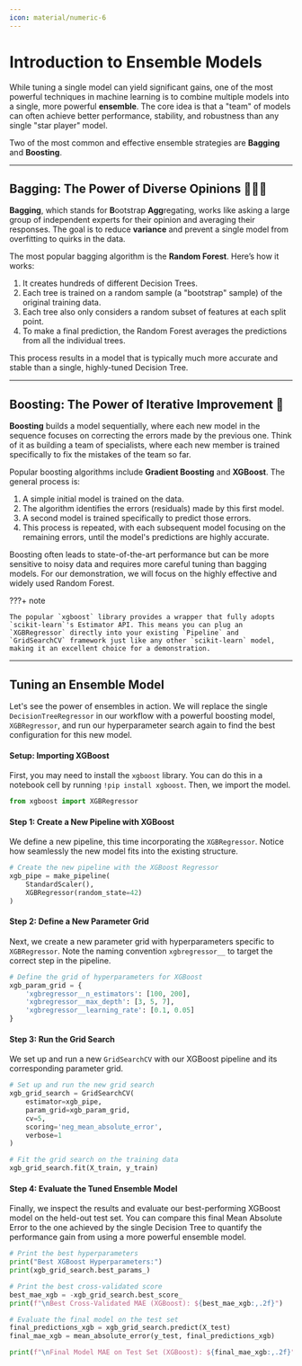 ```yaml
---
icon: material/numeric-6
---
```

# Introduction to Ensemble Models

While tuning a single model can yield significant gains, one of the most powerful techniques in machine learning is to combine multiple models into a single, more powerful **ensemble**. The core idea is that a "team" of models can often achieve better performance, stability, and robustness than any single "star player" model.

Two of the most common and effective ensemble strategies are **Bagging** and **Boosting**.

---
## **Bagging: The Power of Diverse Opinions 🌳🌳🌳**

**Bagging**, which stands for **B**ootstrap **Agg**regating, works like asking a large group of independent experts for their opinion and averaging their responses. The goal is to reduce **variance** and prevent a single model from overfitting to quirks in the data.

The most popular bagging algorithm is the **Random Forest**. Here’s how it works:

1.  It creates hundreds of different Decision Trees.
2.  Each tree is trained on a random sample (a "bootstrap" sample) of the original training data.
3.  Each tree also only considers a random subset of features at each split point.
4.  To make a final prediction, the Random Forest averages the predictions from all the individual trees.

This process results in a model that is typically much more accurate and stable than a single, highly-tuned Decision Tree.

---
## **Boosting: The Power of Iterative Improvement 🎯**

**Boosting** builds a model sequentially, where each new model in the sequence focuses on correcting the errors made by the previous one. Think of it as building a team of specialists, where each new member is trained specifically to fix the mistakes of the team so far.

Popular boosting algorithms include **Gradient Boosting** and **XGBoost**. The general process is:

1.  A simple initial model is trained on the data.
2.  The algorithm identifies the errors (residuals) made by this first model.
3.  A second model is trained specifically to predict those errors.
4.  This process is repeated, with each subsequent model focusing on the remaining errors, until the model's predictions are highly accurate.

Boosting often leads to state-of-the-art performance but can be more sensitive to noisy data and requires more careful tuning than bagging models. For our demonstration, we will focus on the highly effective and widely used Random Forest.

???+ note

    The popular `xgboost` library provides a wrapper that fully adopts `scikit-learn`'s Estimator API. This means you can plug an `XGBRegressor` directly into your existing `Pipeline` and `GridSearchCV` framework just like any other `scikit-learn` model, making it an excellent choice for a demonstration.

-----

## Tuning an Ensemble Model

Let's see the power of ensembles in action. We will replace the single `DecisionTreeRegressor` in our workflow with a powerful boosting model, `XGBRegressor`, and run our hyperparameter search again to find the best configuration for this new model.

#### **Setup: Importing XGBoost**

First, you may need to install the `xgboost` library. You can do this in a notebook cell by running `!pip install xgboost`. Then, we import the model.

```python
from xgboost import XGBRegressor
```

#### **Step 1: Create a New Pipeline with XGBoost**

We define a new pipeline, this time incorporating the `XGBRegressor`. Notice how seamlessly the new model fits into the existing structure.

```python
# Create the new pipeline with the XGBoost Regressor
xgb_pipe = make_pipeline(
    StandardScaler(),
    XGBRegressor(random_state=42)
)
```

#### **Step 2: Define a New Parameter Grid**

Next, we create a new parameter grid with hyperparameters specific to `XGBRegressor`. Note the naming convention `xgbregressor__` to target the correct step in the pipeline.

```python
# Define the grid of hyperparameters for XGBoost
xgb_param_grid = {
    'xgbregressor__n_estimators': [100, 200],
    'xgbregressor__max_depth': [3, 5, 7],
    'xgbregressor__learning_rate': [0.1, 0.05]
}
```

#### **Step 3: Run the Grid Search**

We set up and run a new `GridSearchCV` with our XGBoost pipeline and its corresponding parameter grid.

```python
# Set up and run the new grid search
xgb_grid_search = GridSearchCV(
    estimator=xgb_pipe,
    param_grid=xgb_param_grid,
    cv=5,
    scoring='neg_mean_absolute_error',
    verbose=1
)

# Fit the grid search on the training data
xgb_grid_search.fit(X_train, y_train)
```

#### **Step 4: Evaluate the Tuned Ensemble Model**

Finally, we inspect the results and evaluate our best-performing XGBoost model on the held-out test set. You can compare this final Mean Absolute Error to the one achieved by the single Decision Tree to quantify the performance gain from using a more powerful ensemble model.

```python
# Print the best hyperparameters
print("Best XGBoost Hyperparameters:")
print(xgb_grid_search.best_params_)

# Print the best cross-validated score
best_mae_xgb = -xgb_grid_search.best_score_
print(f"\nBest Cross-Validated MAE (XGBoost): ${best_mae_xgb:,.2f}")

# Evaluate the final model on the test set
final_predictions_xgb = xgb_grid_search.predict(X_test)
final_mae_xgb = mean_absolute_error(y_test, final_predictions_xgb)

print(f"\nFinal Model MAE on Test Set (XGBoost): ${final_mae_xgb:,.2f}")
```